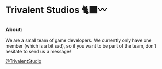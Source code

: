 # Trivalent Studios 🐈‍⬛〰️
<h3> About: </h3>
We are a small team of game developers. We currently only have one member (which is a bit sad), so 
if you want to be part of the team, don't hesitate to send us a message!

<a href="https://twitter.com/trivalentstudio">@TrivalentStudio</a>


